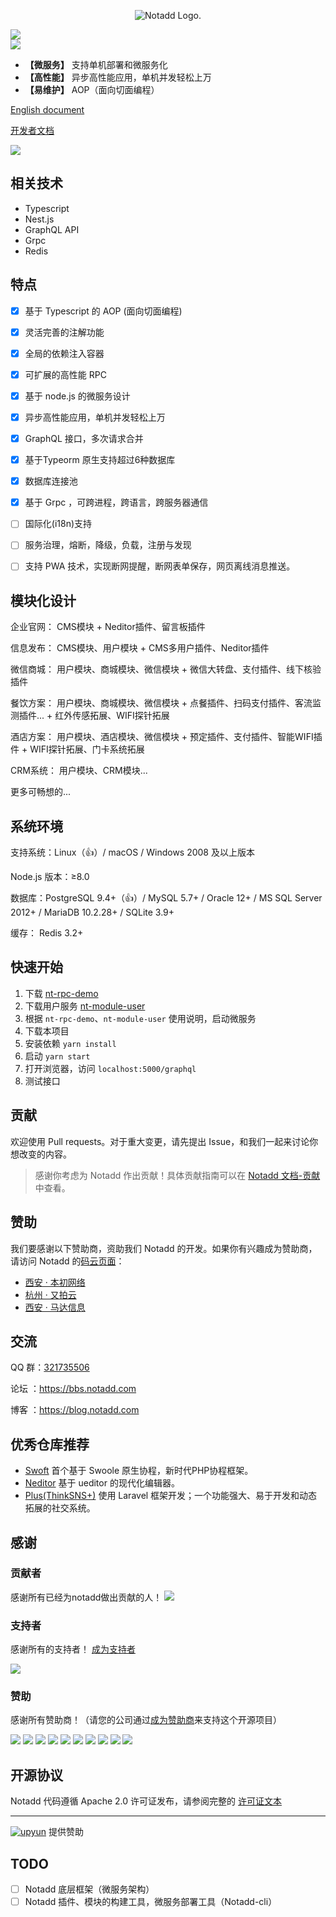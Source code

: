 <p align="center"><img src="https://www.notadd.com/src/notado_logo420x96.svg" alt="Notadd Logo."></p>
<p align="center">

<a href="https://jq.qq.com/?_wv=1027&k=5qVzRh4" title="Notadd 官方技术交流群"><img src="https://img.shields.io/badge/QQ%20Group-321735506-6782d6.svg?style=flat-square"></a>	
<a href="https://travis-ci.org/notadd/notadd/next" title="Build Status"><img src="https://img.shields.io/travis/notadd/notadd/next.svg?style=flat-square"></a></p>

* **【微服务】** 支持单机部署和微服务化
* **【高性能】** 异步高性能应用，单机并发轻松上万
* **【易维护】** AOP（面向切面编程）

[English document](./README.md)

[开发者文档](./docs/development.md)

![](https://www.notadd.com/src/notadd-arch-cn.svg)

## 相关技术

- Typescript
- Nest.js
- GraphQL API
- Grpc
- Redis

## 特点

- [x] 基于 Typescript 的 AOP (面向切面编程)
- [x] 灵活完善的注解功能
- [x] 全局的依赖注入容器
- [x] 可扩展的高性能 RPC
- [x] 基于 node.js 的微服务设计
- [x] 异步高性能应用，单机并发轻松上万
- [x] GraphQL 接口，多次请求合并
- [x] 基于Typeorm 原生支持超过6种数据库
- [x] 数据库连接池 
- [x] 基于 Grpc ，可跨进程，跨语言，跨服务器通信
- [ ] 国际化(i18n)支持
- [ ] 服务治理，熔断，降级，负载，注册与发现
- [ ] 支持 PWA 技术，实现断网提醒，断网表单保存，网页离线消息推送。


## 模块化设计


企业官网： CMS模块 + Neditor插件、留言板插件

信息发布： CMS模块、用户模块 + CMS多用户插件、Neditor插件

微信商城： 用户模块、商城模块、微信模块 + 微信大转盘、支付插件、线下核验插件

餐饮方案： 用户模块、商城模块、微信模块 + 点餐插件、扫码支付插件、客流监测插件... + 红外传感拓展、WIFI探针拓展

酒店方案： 用户模块、酒店模块、微信模块 + 预定插件、支付插件、智能WIFI插件 + WIFI探针拓展、门卡系统拓展

CRM系统： 用户模块、CRM模块...

更多可畅想的...


## 系统环境

支持系统：Linux（👍）/ macOS / Windows 2008 及以上版本

Node.js 版本：≥8.0

数据库：PostgreSQL 9.4+（👍）/ MySQL 5.7+ / Oracle 12+ / MS SQL Server 2012+ / MariaDB 10.2.28+ / SQLite 3.9+ 

缓存： Redis 3.2+


## 快速开始

1. 下载 [nt-rpc-demo](https://github.com/notadd/nt-rpc-demo)
2. 下载用户服务 [nt-module-user](https://github.com/notadd/nt-module-user)
3. 根据 `nt-rpc-demo`、`nt-module-user` 使用说明，启动微服务
4. 下载本项目
5. 安装依赖 `yarn install`
6. 启动 `yarn start`
7. 打开浏览器，访问 `localhost:5000/graphql`
8. 测试接口

## 贡献

欢迎使用 Pull requests。对于重大变更，请先提出 Issue，和我们一起来讨论你想改变的内容。

> 感谢你考虑为 Notadd 作出贡献！具体贡献指南可以在 [Notadd 文档-贡献](https://docs.notadd.com/#/v2/?id=%e8%b4%a1%e7%8c%ae) 中查看。


## 赞助

我们要感谢以下赞助商，资助我们 Notadd 的开发。如果你有兴趣成为赞助商，请访问 Notadd 的[码云页面](https://gitee.com/notadd/notadd?donate=true)：

- [西安 · 本初网络](https://www.ibenchu.com)
- [杭州 · 又拍云](https://www.upyun.com)
- [西安 · 马达信息](#)


## 交流

QQ 群：[321735506](https://jq.qq.com/?_wv=1027&k=5qVzRh4)

论坛 ：https://bbs.notadd.com

博客 ：https://blog.notadd.com

## 优秀仓库推荐

- [Swoft](https://github.com/swoft-cloud/swoft) 首个基于 Swoole 原生协程，新时代PHP协程框架。
- [Neditor](https://github.com/notadd/neditor) 基于 ueditor 的现代化编辑器。
- [Plus(ThinkSNS+)](https://github.com/slimkit/thinksns-plus) 使用 Laravel 框架开发；一个功能强大、易于开发和动态拓展的社交系统。

## 感谢


### 贡献者

感谢所有已经为notadd做出贡献的人！
<a href="https://github.com/notadd/notadd/graphs/contributors"><img src="https://opencollective.com/notadd/contributors.svg?width=890&button=false" /></a>


### 支持者

感谢所有的支持者！ [ 成为支持者 ](https://opencollective.com/notadd#backer)

<a href="https://opencollective.com/notadd#backers" target="_blank"><img src="https://opencollective.com/notadd/backers.svg?width=890"></a>


### 赞助

感谢所有赞助商！（请您的公司通过[成为赞助商](https://opencollective.com/notadd#sponsor)来支持这个开源项目）

<a href="https://opencollective.com/notadd/sponsor/0/website" target="_blank"><img src="https://opencollective.com/notadd/sponsor/0/avatar.svg"></a>
<a href="https://opencollective.com/notadd/sponsor/1/website" target="_blank"><img src="https://opencollective.com/notadd/sponsor/1/avatar.svg"></a>
<a href="https://opencollective.com/notadd/sponsor/2/website" target="_blank"><img src="https://opencollective.com/notadd/sponsor/2/avatar.svg"></a>
<a href="https://opencollective.com/notadd/sponsor/3/website" target="_blank"><img src="https://opencollective.com/notadd/sponsor/3/avatar.svg"></a>
<a href="https://opencollective.com/notadd/sponsor/4/website" target="_blank"><img src="https://opencollective.com/notadd/sponsor/4/avatar.svg"></a>
<a href="https://opencollective.com/notadd/sponsor/5/website" target="_blank"><img src="https://opencollective.com/notadd/sponsor/5/avatar.svg"></a>
<a href="https://opencollective.com/notadd/sponsor/6/website" target="_blank"><img src="https://opencollective.com/notadd/sponsor/6/avatar.svg"></a>
<a href="https://opencollective.com/notadd/sponsor/7/website" target="_blank"><img src="https://opencollective.com/notadd/sponsor/7/avatar.svg"></a>
<a href="https://opencollective.com/notadd/sponsor/8/website" target="_blank"><img src="https://opencollective.com/notadd/sponsor/8/avatar.svg"></a>
<a href="https://opencollective.com/notadd/sponsor/9/website" target="_blank"><img src="https://opencollective.com/notadd/sponsor/9/avatar.svg"></a>

## 开源协议

Notadd 代码遵循 Apache 2.0 许可证发布，请参阅完整的 [许可证文本](LICENSE)

----------

[![upyun](https://www.notadd.com/src/upyun.svg "又拍云")](https://console.upyun.com/register/?invite=r17EYO3BW) 提供赞助

## TODO

- [ ] Notadd 底层框架（微服务架构）
- [ ] Notadd 插件、模块的构建工具，微服务部署工具（Notadd-cli）
